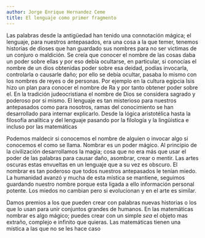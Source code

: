 ```yaml
---
author: Jorge Enrique Hernandez Ceme
title: El lenguaje como primer fragmento
---
```



Las palabras desde la antigüedad han tenido una connotación mágica; el lenguaje, para nuestros antepasados, era una cosa a la que temer, tenemos historias de dioses que han guardado sus nombres para no ser victimas de un conjuro o maldición. Se creía que conocer el nombre de las cosas daba un poder sobre ellas y por eso debía ocultarse, en particular, si conocías el nombre de un dios obtenidas poder sobre esa deidad, podías invocarla, controlarla o causarle daño; por ello se debía ocultar, pasaba lo mismo con los nombres de reyes o de personas. Por ejemplo en la cultura egipcia Isis hizo un plan para conocer el nombre de Ra y por tanto obtener poder sobre el. En la tradición judeocristiana el nombre de Dios se considera sagrado y poderoso por si mismo. El lenguaje es tan misterioso para nuestros antepasados como para nosotros, ramas del conocimiento se han desarrollado para internar explicarlo. Desde la lógica aristotélica hasta la filosofía analítica y del lenguaje pasando por la filología y la lingüística e incluso por las matemáticas

Podemos maldecir si conocemos el nombre de alguien o invocar algo si conocemos el como se llama. Nombrar es un poder mágico. Al principio de la civilización desarrollamos la magia; cosa que no era más que usar el poder de las palabras para causar daño, asombrar, crear o mentir. Las artes oscuras estas envueltas en un lenguaje que a su vez es obscuro. El nombrar es tan poderoso que todos nuestros antepasados le tenían miedo. La humanidad avanzó y mucha de esta mística se mantiene, seguimos guardando nuestro nombre porque esta ligada a ello información personal potente. Los miedos no cambian pero si evolucionan y en el arte es similar. 

Damos premios a los que pueden crear con palabras nuevas historias o los que lo usan para unir conjuntos grandes de humanos. En las matemáticas nombrar es algo mágico; puedes crear con un simple _sea_ el objeto mas extraño, complejo e infinito que quieras. Las matemáticas tienen una mística a las que no se les hace caso